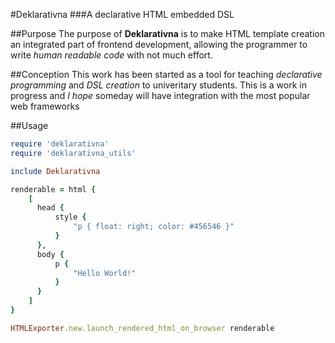 #Deklarativna
###A declarative HTML embedded DSL

##Purpose
The purpose of **Deklarativna** is to make HTML template creation 
an integrated part of frontend development, allowing the programmer
to write *human readable code* with not much effort.

##Conception
This work has been started as a tool for teaching *declarative programming*
and *DSL creation* to univeritary students.
This is a work in progress and *I hope* someday will have integration
with the most popular web frameworks

##Usage
```ruby
require 'deklarativna'
require 'deklarativna_utils'

include Deklarativna

renderable = html {
    [
      head {
          style {
              "p { float: right; color: #456546 }"
          }
      },
      body {
          p {
              "Hello World!"
          }
      }
    ]
}

HTMLExporter.new.launch_rendered_html_on_browser renderable
```
